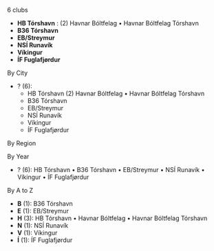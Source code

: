 6 clubs

- **HB Tórshavn** : (2) Havnar Bóltfelag • Havnar Bóltfelag Tórshavn
- **B36 Tórshavn**
- **EB/Streymur**
- **NSÍ Runavík**
- **Víkingur**
- **ÍF Fuglafjørdur**




By City

- ? (6): 
  - HB Tórshavn  (2) Havnar Bóltfelag • Havnar Bóltfelag Tórshavn
  - B36 Tórshavn 
  - EB/Streymur 
  - NSÍ Runavík 
  - Víkingur 
  - ÍF Fuglafjørdur 




By Region





By Year

- ? (6):   HB Tórshavn • B36 Tórshavn • EB/Streymur • NSÍ Runavík • Víkingur • ÍF Fuglafjørdur






By A to Z

- **B** (1): B36 Tórshavn
- **E** (1): EB/Streymur
- **H** (3): HB Tórshavn • Havnar Bóltfelag • Havnar Bóltfelag Tórshavn
- **N** (1): NSÍ Runavík
- **V** (1): Víkingur
- **Í** (1): ÍF Fuglafjørdur




